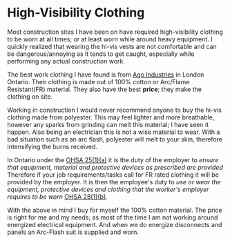 # High-Visibility Clothing

Most construction sites I have been on have required high-visibility clothing to be worn at all times; or at least worn while around heavy equipment. I quickly realized that wearing the hi-vis vests are not comfortable and can be dangerous/annoying as it tends to get caught, especially while performing any actual construction work.

The best work clothing I have found is from [Ago Industries][AGO] in London Ontario. Their clothing is made out of 100% cotton or Arc/Flame Resistant(FR) material. They also have the best **price**; they make the clothing on site.

Working in construction I would never recommend anyone to buy the hi-vis clothing made from polyester. This may feel lighter and more breathable, however any sparks from grinding can melt this material; I have seen it happen.
Also being an electrician this is not a wise material to wear. With a bad situation such as an arc flash, polyester will melt to your skin, therefore intensifying the burns received.

In Ontario under the [OHSA 25(1)(a)](https://www.ontario.ca/laws/statute/90o01#BK47) it is the duty of the employer to *ensure that equipment, material and protective devices as prescribed are provided* Therefore if your job requirements/tasks call for FR rated clothing it will be provided by the employer. It is then the employee's duty to *use or wear the equipment, protective devices and clothing that the worker's employer requires to be worn* [OHSA 28(1)(b)](https://www.ontario.ca/laws/statute/90o01#BK51).

With the above in mind I buy for myself the 100% cotton material. The price is right for me and my needs; as most of the time I am not working around energized electrical equipment. And when we do energize disconnects and panels an Arc-Flash suit is supplied and worn.






[AGO]: https://www.ago1.com/default.asp#.W_f05nVKikA
